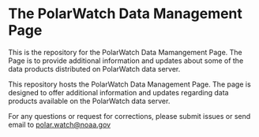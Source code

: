 
# The PolarWatch Data Management Page

This is the repository for the PolarWatch Data Mamangement Page.
The Page is to provide additional information and updates about some of the data products distributed on PolarWatch data server.  

This repository hosts the PolarWatch Data Management Page. 
The page is designed to offer additional 
information and updates regarding data products available on the PolarWatch data server.

For any questions or request for corrections, please submit issues or send email to polar.watch@noaa.gov
